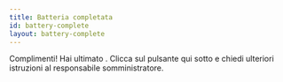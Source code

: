 ```yaml
---
title: Batteria completata
id: battery-complete
layout: battery-complete
---
```

Complimenti! Hai ultimato <span class="italic uppercase" x-text="$store.session.currentBattery?.batteryName"></span>. Clicca sul pulsante qui sotto e chiedi ulteriori istruzioni al responsabile somministratore.